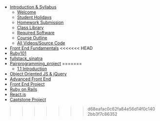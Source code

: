 * [Introduction & Syllabus](README.md)
  * [Welcome](0_onboarding/welcome.md)
  * [Student Holidays](0_onboarding/holidays.md)
  * [Homework Submission](0_onboarding/homework_submission.md)
  * [Class Library](0_onboarding/class_library.md)
  * [Required Software](0_onboarding/required_software.md)
  * [Course Outline](0_onboarding/course_outline.md)
  * [All Videos/Source Code](0_onboarding/videos.md)
* [Front End Fundamentals](01_front_end_fundamentals/README.md)
<<<<<<< HEAD
* [Ruby101](05_ruby101/README.md)
* [fullstack_sinatra](06_fullstack_sinatra/README.md)
* [Pairprogramming_project](07_pairprogramming_project/README.md)
=======
  * [1.1 Introduction](01_front_end_fundamentals/d01.md)
* [Object Oriented JS & jQuery](02_oojs_jquery/README.md)
* [Advanced Front End](03_advanced_front_end/README.md)
* [Front End Project](04_frontend_project/README.md)
* [Ruby on Rails](11_rubyonrails/README.md)
* [React.js](12_reactjs/README.md)
* [Captstone Project](13_capstone_project/README.md)
>>>>>>> d68eafac0c62fa84e56d14f0c1402bb3f7c86352
